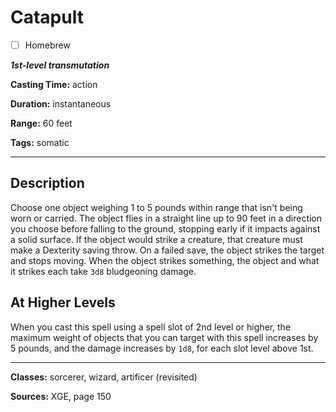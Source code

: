 # Catapult

- [ ] Homebrew

***1st-level transmutation***

**Casting Time:** action

**Duration:** instantaneous

**Range:** 60 feet

**Tags:** somatic

---

## Description
Choose one object weighing 1 to 5 pounds within range that isn't being worn or carried.
The object flies in a straight line up to 90 feet in a direction you choose before falling to the ground, stopping early if it impacts against a solid surface.
If the object would strike a creature, that creature must make a Dexterity saving throw.
On a failed save, the object strikes the target and stops moving.
When the object strikes something, the object and what it strikes each take `3d8` bludgeoning damage.

## At Higher Levels
When you cast this spell using a spell slot of 2nd level or higher, the maximum weight of objects that you can target with this spell increases by 5 pounds, and the damage increases by `1d8`, for each slot level above 1st.

---

**Classes:** sorcerer, wizard, artificer (revisited)

**Sources:** XGE, page 150

